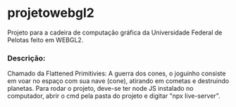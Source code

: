 # projetowebgl2
Projeto para a cadeira de computação gráfica da Universidade Federal de Pelotas feito em WEBGL2. 
<br>
<h3>Descrição:</h3>
Chamado da Flattened Primitivies: A guerra dos cones, o joguinho consiste em voar no espaço com sua nave (cone), atirando em cometas e destruindo planetas.
Para rodar o projeto, deve-se ter node JS instalado no computador, abrir o cmd pela pasta do projeto e digitar "npx live-server".
